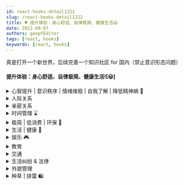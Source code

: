 ```yaml
---
id: react-hooks-detail1222
slug: /react-hooks-detail1222
title: ♥ 提升体验：身心舒适、自律极简、健康生活😃
date: 2022-09-07
authors: gaopfEditer
tags: [react, hooks]
keywords: [react, hooks]
---
```


真是打开一个新世界，后续完善一个知识社区 for 国内（禁止意识形态问题）


#### 提升体验：身心舒适、自律极简、健康生活![😃]


<details>
  <summary>心智提升 | 意识秩序 | 情绪维稳 | 自我了解 | 降低精神熵 💓</summary>
  <div>
    <aside >💡 心理学对个人的意义：<br/>1. 是更了解自己当下痛苦/烦恼/压抑的根源。<br/>2. 是如何在现有的条件和状态下，规划更好的未来。</aside>
    <aside >💡 当你有能力改变自己处境的时候，就不要再去扮演受害者的角色了。</aside>
    <ul>
      <li><strong>心态成长</strong>：<a href="https://www.xiaohongshu.com/discovery/item/61ea6c64000000002103eda4?share_from_user_hidden=true&xhsshare=WeixinSession&appuid=591f1e7e50c4b4587b9dd97d&apptime=1653392884">李健：三十难立</a>：成功晚来一些更好，任何时候都不要卑微、也不要自大</li>
      <li><strong>持续动力</strong>：<a href="http://wufazhuce.com/question/3427">如何让自己一直保持前进的动力？</a> - 「ONE · 一个」问答</li>
      <li><strong>处理失误</strong>：<a href="https://www.xiaohongshu.com/discovery/item/626794f700000000010241a9?share_from_user_hidden=true&xhsshare=WeixinSession&appuid=591f1e7e50c4b4587b9dd97d&apptime=1651425498">大大方方地处理自己的失误和错误</a></li>
      <li><strong>情绪管理</strong>：<a href="https://www.xiaohongshu.com/discovery/item/626d0456000000002103520d?share_from_user_hidden=true&xhsshare=WeixinSession&appuid=591f1e7e50c4b4587b9dd97d&apptime=1651422814">不要在公开场合自我批评</a></li>
      <li><strong>表达方式</strong>：<a href="https://www.xiaohongshu.com/discovery/item/626f0f3a000000000102f3d8?share_from_user_hidden=true&xhsshare=WeixinSession&appuid=591f1e7e50c4b4587b9dd97d&apptime=1652082677">学会低声慢速说话</a></li>
      <li><strong>嘴笨反应慢推荐书单</strong>：<ol>
          <li><strong>《学会提问》</strong>：批判性思维入门经典。新版新增写作与演讲应用、图表辅助理解。</li>
          <li><strong>《沟通的艺术》</strong>：心理学教授力荐，图文并茂，幽默风趣。</li>
          <li><strong>《人性的弱点全集》</strong>：借助弱点找到闪光点，提升人际平和度。</li>
          <li><strong>《掌控谈话》</strong>：职场沟通、家庭关系都能用到的实用技巧。</li>
          <li><strong>《高效演讲》</strong>：不只是演讲，更是建立联系的艺术。</li></ol></li>
      <li><strong>软弱印象成因</strong>：<p>你是怎样给人留下软弱可欺的印象的？</p><ol>
          <li>别人拒绝你轻描淡写，而你拒绝别人时却觉得自己犯了错。</li>
          <li>帮别人比做自己的事还小心谨慎，甚至视为本分。</li>
          <li>害怕冷场，总是主动找话题，微信聊天没秒回也会愧疚。</li>
          <li>不敢表露坏情绪，怕负能量影响他人。</li>
          <li>借钱给别人不敢谈还钱的事。</li>
          <li>网购不满意也不敢退货。</li>
          <li>极度敏感，害怕得罪人，评论前反复斟酌措辞。</li>
          <li>朋友圈发多了怕打扰别人，经常撤回或秒删。</li></ol></li>
      <li><strong>如何改变</strong>：<a href="https://www.xiaohongshu.com/discovery/item/625823f2000000000102483a?share_from_user_hidden=true&xhsshare=WeixinSession&appuid=591f1e7e50c4b4587b9dd97d&apptime=1652633334">性格软的人如何变强</a><ul>
          <li>没事不要傻笑，底气不足的笑会暴露脆弱</li>
          <li>说话语气自然，抬头挺胸走路，展现气场</li>
          <li>拒绝要坚定，理由简短有力，不解释过多</li>
          <li>有主见，别轻易征求意见</li>
          <li>不随便夸奖不了解的人，避免被误认为谄媚</li>
          <li>讲话语速不要太快，贵人语迟</li>
          <li>姿态放高，不讨好，不谦卑</li>
          <li>说话声音洪亮，展示自信</li></ul></li>
      <li><strong>性格软建议</strong>：<a href="https://www.xiaohongshu.com/discovery/item/62768ce8000000002103c88a?share_from_user_hidden=true&xhsshare=WeixinSession&appuid=591f1e7e50c4b4587b9dd97d&apptime=1652637074">给性格软的人的小建议</a></li>
      <li><strong>情绪劳动</strong>：<a href="https://www.xiaohongshu.com/discovery/item/628055c50000000021036064?share_from_user_hidden=true&xhsshare=WeixinSession&appuid=591f1e7e50c4b4587b9dd97d&apptime=1652633554">为什么一天什么事都没做却觉得很累？</a>——因为你在进行大量情绪劳动</li>
      <li><strong>心态稳秘诀</strong>：<a href="https://www.xiaohongshu.com/discovery/item/62749943000000000102e668?share_from_user_hidden=true&xhsshare=WeixinSession&appuid=591f1e7e50c4b4587b9dd97d&apptime=1652634144">永远不要自证</a></li>
      <li><strong>强大三要素</strong>：<a href="https://www.xiaohongshu.com/discovery/item/62738a32000000000102b446?share_from_user_hidden=true&xhsshare=WeixinSession&appuid=591f1e7e50c4b4587b9dd97d&apptime=1652634231">脸皮厚 + 钝感力 + 强心脏</a></li>
      <li><strong>最有魅力的人</strong>：<a href="https://www.xiaohongshu.com/discovery/item/62883cdd0000000001029522?share_from_user_hidden=true&xhsshare=WeixinSession&appuid=591f1e7e50c4b4587b9dd97d&apptime=1653393494">盲目自信的人最有魅力</a></li>
      <li><strong>心安之法</strong>：<a href="https://www.xiaohongshu.com/discovery/item/622c6789000000000102dc17?share_from_user_hidden=true&xhsshare=WeixinSession&appuid=591f1e7e50c4b4587b9dd97d&apptime=1655056141">慎独、真诚、少解释、因果观</a></li>
      <li><strong>知行合一</strong>：<a href="https://www.xiaohongshu.com/discovery/item/62500540000000002103b10e?share_from_user_hidden=true&xhsshare=WeixinSession&appuid=591f1e7e50c4b4587b9dd97d&apptime=1655056407">人在事上磨，才能定得住</a></li>
      <li><strong>罗翔金句</strong>：<a href="https://www.xiaohongshu.com/discovery/item/629e2b2a000000001b0396fd?share_from_user_hidden=true&xhsshare=WeixinSession&appuid=591f1e7e50c4b4587b9dd97d&apptime=1655057498">今天是天赐的礼物，像珍惜礼物那样珍惜今天</a></li>
      <li><strong>罗翔哲学</strong>：<a href="https://www.xiaohongshu.com/discovery/item/625a96a1000000000102da42?share_from_user_hidden=true&xhsshare=WeixinSession&appuid=591f1e7e50c4b4587b9dd97d&apptime=1655181636">我们登上并不是我们所选择的舞台，去演出不是我们选择的剧本</a></li>
      <li><strong>内心力量</strong>：<a href="https://www.xiaohongshu.com/discovery/item/62a0536d0000000021034955?share_from_user_hidden=true&xhsshare=WeixinSession&appuid=591f1e7e50c4b4587b9dd97d&apptime=1655096406">他人的话没有力量，是你给了它权力</a></li>
      <li><strong>评价体系</strong>：<a href="https://www.xiaohongshu.com/discovery/item/62b876680000000021036c00?share_from_user_hidden=true&xhsshare=WeixinSession&appuid=591f1e7e50c4b4587b9dd97d&apptime=1656383209">外部评价多服务于他人的利益，而非你的幸福</a></li>
      <li><strong>成为狠人</strong>：<a href="https://www.xiaohongshu.com/discovery/item/625965c4000000002103c3a9?share_from_user_hidden=true&xhsshare=WeixinSession&appuid=591f1e7e50c4b4587b9dd97d&apptime=1655054589">只需这6招，就能让你成为狠人</a><br/>沉默 → 孤独 → 克制 → 冷血 → 接受 → 断舍离</li>
      <li><strong>自卑缓解</strong>：<a href="http://wufazhuce.com/question/3423">贫穷导致的自卑可以缓解吗？</a></li>
      <li><strong>庄子新解</strong>：<a href="https://www.xiaohongshu.com/discovery/item/629dab03000000002103d0c7?share_from_user_hidden=true&xhsshare=WeixinSession&appuid=591f1e7e50c4b4587b9dd97d&apptime=1654750833">用志向转移当下的情绪干扰</a></li>
      <li><strong>无聊的本质</strong>：<a href="https://36kr.com/p/1732495785344002">是什么让人们看上去很无聊？</a> - 36氪文章</li>
      <li><strong>自卑本质</strong>：<a href="http://wufazhuce.com/question/3362">接受自己的不好，承认问题难度，想办法解决</a></li>
      <li><strong>情绪阈值</strong>：<a href="http://wufazhuce.com/question/3367">如何提高情绪阈值？</a>：避免悲观、放大心胸、持续学习、保持健康</li>
      <li><strong>生活可视化</strong>：<a href="https://sspai.com/post/71268">个人生活的数字化与可视化表达</a> - 少数派</li>
      <li><strong>内心充实</strong>：<a href="http://wufazhuce.com/question/3318">如何提升内心的充实感？</a></li>
      <li><strong>心流体验</strong>：<a href="https://book.douban.com/subject/27186106/">《心流》| 最优体验心理学</a>：改变意识也能提升生活体验</li>
      <li><strong>视频推荐</strong>：<a href="https://www.bilibili.com/video/BV1av4y1f714/?spm_id_from=trigger_reload">不要活在别人的评价体系中</a> - 小唯UP</li>
      <li><strong>社恐自救</strong>：<a href="https://www.bilibili.com/video/BV1J44y147Mg">社恐自救指南</a>：Be yourself is cool enough</li>
      <li><strong>HSP自救</strong>：<a href="https://www.bilibili.com/video/BV1yA411H79G">HSP自救指南</a>：接纳自己、停止共情泛滥、精简社交</li>
      <li><strong>精力充沛</strong>：<a href="https://sspai.com/post/61722">如何追求精力充沛的生活？</a> - 少数派</li>
      <li><strong>写日记意义</strong>：<a href="https://www.douban.com/gallery/topic/296222/">写日记的意义</a>：与自己对话、梳理思绪</li>
      <li><strong>应对压力</strong>：<a href="http://wufazhuce.com/question/3148">成年人如何科学应对压力？</a></li>
      <li><strong>幸福感练习</strong>：<a href="https://www.douban.com/gallery/topic/284123/">每天写下当天发生的3件好事</a>：低成本提升幸福感</li>
    </ul>
  </div>
</details>


<details>
  <summary>人际关系</summary>
  <div>
    <ul>
      <li><strong>沟通方式：学会给别人画饼</strong><br/>在所有"你需要别人跟随你、信任你、帮助你的场景"，请学会给别人画饼：<br/>因为"我拥有某些优质资源"，所以咱们一起努力，就一定能实现某个愿景。<br/>当然，在团队中你也需要承担相应的责任。</li>
      <li><p><strong>沟通画饼参考图集：</strong></p><div><img src="https://s3-us-west-2.amazonaws.com/secure.notion-static.com/fa098107-c885-45ff-a808-a0af087dcb6a/XHS_1659435285351010271016kbfnxkktki0100d1rl0til864.jpg" alt="XHS_1659435285351..." width="200"/><img src="https://s3-us-west-2.amazonaws.com/secure.notion-static.com/fe959acd-0a09-4fac-af4a-18441554f05d/XHS_1659435287472010271016kbfnxkktki0100d1rl1my8n9l.jpg" alt="XHS_1659435287472..." width="200"/><img src="https://s3-us-west-2.amazonaws.com/secure.notion-static.com/213ff083-3e1b-4cb5-965d-d32a4fdc0141/XHS_1659435290210010271016kbfnxkktki0100d1rl2o13w48.jpg" alt="XHS_1659435290210..." width="200"/><img src="https://s3-us-west-2.amazonaws.com/secure.notion-static.com/023f4579-567f-4214-a6d1-8cb8093b481d/XHS_1659435292781010271016kbfnxkktki0100d1rl316rg4e.jpg" alt="XHS_1659435292781..." width="200"/><img src="https://s3-us-west-2.amazonaws.com/secure.notion-static.com/420d7e0d-6a1a-404f-b948-14e54802535c/XHS_1659435295152010271016kbfnxkktki0100d1rl41jmg5y.jpg" alt="XHS_1659435295152..." width="200"/></div></li>
      <li><strong>扩展人脉指南</strong>：<a href="https://www.xiaohongshu.com/discovery/item/616d6b230000000001029179?share_from_user_hidden=true&xhsshare=WeixinSession&appuid=591f1e7e50c4b4587b9dd97d&apptime=1656423722">如何向上社交？</a><br/>1. 克服恐惧，主动出击，放下自尊；<br/>2. 提升自身价值，成为别人愿意接近的人；<br/>3. 拓展圈子：参与职场活动、线下讲座等；<br/>4. 长期维护关系，建立信任与互惠。</li>
      <li><strong>沟通技巧合集</strong>：<a href="https://www.xiaohongshu.com/discovery/item/62c27aac000000000a00022f?share_from_user_hidden=true&xhsshare=CopyLink&appuid=591f1e7e50c4b4587b9dd97d&apptime=1656920855">9种实用沟通公式</a></li>
      <li><strong>冲突应对策略</strong>：<a href="https://www.xiaohongshu.com/discovery/item/6276515400000000210387ed?share_from_user_hidden=true&xhsshare=WeixinSession&appuid=591f1e7e50c4b4587b9dd97d&apptime=1651935340">面临不友好的拉扯和争执时，如何应对？</a><br/>学会"抛回问题"：引导对方思考，避免陷入情绪对抗。</li>
      <li><strong>亲子关系</strong>：<a href="http://wufazhuce.com/question/3401">和父母最好的相处模式是什么样的？</a> - 「ONE·一个」问答专题</li>
    </ul>
  </div>
</details>

<details>
  <summary>亲密关系</summary>
  <div>
    <ul>
      <li><strong>积极沟通技巧</strong>：<a href="https://www.xiaohongshu.com/discovery/item/62751a8f000000002103a9c2?share_from_user_hidden=true&xhsshare=WeixinSession&appuid=591f1e7e50c4b4587b9dd97d&apptime=1652194624">亲密关系中如何积极沟通</a><p>视频重点摘录：</p><ul>
          <li><strong>#00:45</strong>：把"嗯嗯啊啊"从字典里删掉</li>
          <li><strong>#01:22</strong>：不要偷走另一半的分享欲</li>
          <li><strong>#01:47</strong>：一脚踹开泼冷水的另一半</li>
          <li><strong>#03:02</strong>：积极沟通方式1 —— 摘樱桃法</li>
          <li><strong>#03:35</strong>：积极沟通方式2 —— 5W1H法</li>
          <li><strong>#04:36</strong>：积极沟通方式3 —— 三明治沟通法</li></ul></li>
      <li><strong>婚姻观念图解</strong>：<p>关于婚姻中的财产与观念差异参考图：</p><div ><img src="https://s3-us-west-2.amazonaws.com/secure.notion-static.com/dd69cd66-b277-4ec0-bc41-2c85c49c545d/Untitled.jpeg" alt="Untitled.jpeg" width="200"/><img src="https://s3-us-west-2.amazonaws.com/secure.notion-static.com/e22cfc5a-c123-4787-89d3-f57fc916437f/Untitled.jpeg" alt="Untitled.jpeg" width="200"/></div></li>
      <li><strong>婚姻真实面貌</strong>：<a href="https://www.bilibili.com/video/BV1734y1E7QS?p=1&share_medium=android&share_plat=android&share_session_id=28664de8-03ff-40fe-8cc3-1cb2f27debe0&share_source=WEIXIN&share_tag=s_i&timestamp=1653627482&unique_k=8IBJ6k6&vd_source=0a48ad1de05efa1e6833281b8f062951">钱？家务？性生活？结婚三年我们对婚姻有了新的理解</a></li>
      <li><strong>恋爱两周年回顾</strong>：<a href="https://www.bilibili.com/video/BV12S4y1B7qk?p=1&share_medium=android&share_plat=android&share_session_id=d48c850f-7b96-4902-a039-ed430903a6ec&share_source=WEIXIN&share_tag=s_i&timestamp=1653453593&unique_k=iRcW0G3&vd_source=0a48ad1de05efa1e6833281b8f062951">我们为什么更爱对方了？</a></li>
      <li><strong>婚前准备文档</strong>：<br/><a href="https://s3-us-west-2.amazonaws.com/secure.notion-static.com/78e6681a-c893-4f40-946f-f5f1601930e5/婚前君子协议(1).docx">下载《婚前君子协议》</a> - 明确责任、界限与共识</li>
      <li><strong>谈心小工具</strong>：<a href="https://www.xiaohongshu.com/discovery/item/62a1afd4000000002103dbda?share_from_user_hidden=true&xhsshare=WeixinSession&appuid=591f1e7e50c4b4587b9dd97d&apptime=1655096457">男朋友要跟我谈心，我做了个思维导图</a></li>
    </ul>
  </div>
</details>

<details>
  <summary>时间管理 ⌛</summary>
  <div>
    <ul>
      <li><strong>制定行动计划与结果清单</strong>：<a href="https://b23.tv/c8FE75D">做  Todo List 的同时也要做 Result List</a>：明确具体行动和目标结果，避免迷失在琐碎细节中。</li>
      <li><strong>制定有价值的目标</strong>：<a href="https://www.lxchuan12.cn/goal">SMART原则  & PDCA戴明环</a></li>
      <li><strong>高效利用下班后时间</strong>：<a href="https://sspai.com/post/72494">少数派推荐文章</a><br/><strong>可用时间  = 24小时 - 工作时间 - 通勤时间 - 休息时间 - 必要事项时间</strong><br/>建议：换到更合理的工作时长（如965）；搬得离公司更近；减少社交网络干扰；提升睡眠效率以压缩时间。</li>
      <li><strong>差距由第3个8小时创造</strong>：<a href="https://www.notion.so/a6c9b930750a42cd83cca6244675b21c?pvs=21">Notion 链接查看详细分析</a></li>
      <li><strong>2022年Flag大赏</strong>：<a href="https://www.v2ex.com/t/825614">大家2022年的第一个挑战是什么？- V2EX讨论帖</a></li>
    </ul>
  </div>
</details>

<details>
  <summary>极简 | 低消费 | 环保 🛒</summary>
  <div>
    <ul>
      <li><strong>环保新发现</strong>：<a href="https://www.solidot.org/story?sid=71795">科学家发现超级蠕虫能消化泡沫塑料</a></li>
      <li><strong>消费降级实践</strong>：<a href="https://www.xiaohongshu.com/discovery/item/626a704600000000010283e3?share_from_user_hidden=true&xhsshare=WeixinSession&appuid=591f1e7e50c4b4587b9dd97d&apptime=1651210772">消费降级的具体做法</a></li>
      <li><strong>不花钱娱乐方式</strong>：<a href="https://www.xiaohongshu.com/discovery/item/6284d431000000000102a0b1?share_from_user_hidden=true&xhsshare=WeixinSession&appuid=591f1e7e50c4b4587b9dd97d&apptime=1652948621">不怎么花钱的15个娱乐方式</a><br/><img src="https://s3-us-west-2.amazonaws.com/secure.notion-static.com/52da8326-ced1-4f62-b219-f726ae8ff77f/Untitled.png" alt="极简生活示意图" width="200"/></li>
      <li><strong>警惕放纵式消费</strong>：<a href="https://www.xiaohongshu.com/discovery/item/6279c007000000000102e611?share_from_user_hidden=true&xhsshare=WeixinSession&appuid=591f1e7e50c4b4587b9dd97d&apptime=1653554158">我们支付的不是金钱，而是挣这份钱所花费的时间</a></li>
      <li><strong>远离消费主义陷阱</strong>：<a href="https://project-gutenberg.github.io/Pincong/post/34d048b5afcb7d1933c046cae9e282d2/">年轻人如何做到？</a><br/>资本最擅长三件事：凭空制造需求、用消费品划分社会层级、设法加快你的消耗速度。</li>
      <li><strong>理性消费提醒</strong>：自问一句——"这种东西你买了你不觉得亏吗？"</li>
      <li><strong>极简主义实践</strong>：<a href="https://www.xiaohongshu.com/discovery/item/61a63e550000000021037424">在极简中寻找平衡</a></li>
      <li><strong>生活方式膨胀</strong>：<a href="https://36kr.com/p/1274635788797701">低消费主义的核心是承认并管理自己的生活方式膨胀</a></li>
      <li><strong>豆瓣低消费研究所</strong>：<a href="https://www.douban.com/group/653358/">小组链接</a>｜创建人小松悠说："买东西不是为了快乐，我所认为的消费就是正常的因需购买。"</li>
    </ul>
  </div>
</details>

<details>
  <summary>生活 | 健康 🏃</summary>
  <div>
    <ul>
      <li><strong>买房话术参考</strong>：<a href="https://www.xiaohongshu.com/discovery/item/6268e2fa0000000001029594?share_from_user_hidden=true&xhsshare=WeixinSession&appuid=591f1e7e50c4b4587b9dd97d&apptime=1651686688">买房话术分享</a></li>
      <li><strong>提前还贷技巧</strong>：<a href="https://www.kjson.com/money/tqloans/">提前还贷计算器</a>：输入金额查看节省利息，用节省金额除以还款金额，得数越大越划算。</li>
      <li><strong>租房 App 鄙视链</strong>：<a href="https://www.xiaohongshu.com/discovery/item/627791e80000000021038ca2?share_from_user_hidden=true&xhsshare=WeixinSession&appuid=591f1e7e50c4b4587b9dd97d&apptime=1652718681">个人租房 App 使用体验对比</a></li>
      <li><strong>父母体检建议</strong>：<a href="https://www.xiaohongshu.com/discovery/item/62cd5418000000000b029f99?share_from_user_hidden=true&type=normal&xhsshare=CopyLink&appuid=591f1e7e50c4b4587b9dd97d&apptime=1659458585">50+以上父母体检清单</a></li>
      <li><strong>环保新闻</strong>：<a href="https://www.solidot.org/story?sid=71785">南极降雪中发现塑料微粒</a></li>
      <li><strong>冷水澡实验</strong>：<a href="https://share.api.weibo.cn/share/306272705.html?weibo_id=4769437012725960&source=weibolite&wx=1">连续洗30天冷水澡，身体变化记录</a></li>
      <li><strong>学游泳指南</strong>：<a href="https://www.xiaohongshu.com/discovery/item/6276538e000000000102f53c?share_from_user_hidden=true&xhsshare=WeixinSession&appuid=591f1e7e50c4b4587b9dd97d&apptime=1652860893">在小红书学游泳</a></li>
      <li><strong>抗衰老指南</strong>：<a href="https://www.xiaohongshu.com/discovery/item/62a94edd0000000001027c07?share_from_user_hidden=true&xhsshare=WeixinSession&appuid=591f1e7e50c4b4587b9dd97d&apptime=1655268970">抗衰老生活指南</a></li>
      <li><strong>近视高发原因</strong>：<a href="https://www.solidot.org/story?sid=71798">为何亚洲地区近视率如此之高？</a></li>
      <li><strong>乳腺癌诊断工具</strong>：<a href="http://mammo.neuralrad.com:5300/">免费在线乳腺癌诊断网站</a> - coolwulf 提供</li>
      <li><strong>营养下降警告</strong>：<a href="https://www.solidot.org/story?sid=71416">蔬菜水果的营养量正在下降</a></li>
      <li><strong>膳食健康指南</strong>：<a href="https://sspai.com/post/72984">ICU 医生推荐《中国居民膳食指南（2022）》解读</a> - 少数派专栏</li>
      <li><strong>炸物原理</strong>：为什么炸食物要炸两遍？第一遍低温炸熟炸透，第二遍高温脱水变酥脆</li>
      <li><strong>家务分工模式</strong>：<a href="https://sspai.com/post/73229">量化家务分工的方法与实践</a></li>
      <li><strong>人体中的微塑料</strong>：<a href="https://www.theguardian.com/environment/2022/apr/06/microplastics-found-deep-in-lungs-of-living-people-for-first-time">科学家首次在活人肺部血液中发现塑料微粒</a>。常见类型包括聚丙烯和 PET，可能滞留体内。</li>
      <li><strong>食谱推荐工具</strong>：<a href="https://cook.yunyoujun.cn/">选择食材 ⇒ 推荐食谱的小工具</a></li>
      <li><strong>抗疫反思</strong>：<a href="https://www.thepaper.cn/newsDetail_forward_17554262">"躺平"抗疫维护的是既得利益者财产，牺牲的是大众健康</a></li>
      <li><strong>新冠幸存者纪录片</strong>：<a href="https://www.bilibili.com/video/BV1AF411t7yj?p=1&share_medium=android&share_plat=android&share_session_id=5cc00f31-2c85-4100-aab3-8bdd96911ee9&share_source=WEIXIN&share_tag=s_i&timestamp=1649611453&unique_k=L7AoEO3">首批新冠感染幸存者讲述</a>：每一天看似平淡的生活，其实都是最大的幸福。</li>
      <li><strong>步行延寿研究</strong>：<a href="https://www.thelancet.com/journals/lanpub/article/PIIS2468-2667(21)00302-9/fulltext#seccestitle140">据《柳叶刀》称，步行对几乎所有细胞都有好处</a>。最佳步数：7000步（老人）~9000步（年轻人）。</li>
      <li><strong>在线问诊分析</strong>：<a href="https://sspai.com/prime/story/vol016-online-consultation-01">当下的在线问诊平台是资本的大饼</a></li>
      <li><strong>程序员延寿指南</strong>：<a href="https://github.com/geekan/HowToLiveLonger">GitHub  开源项目：降低全因死亡率约 66.67%</a></li>
      <li><strong>程序员做饭指南</strong>：<a href="https://cook.aiurs.co/">程序员在家做饭指南</a></li>
      <li><strong>咖啡因与胆固醇</strong>：<a href="https://www.solidot.org/story?sid=70734">适当摄入咖啡因可降低"坏"胆固醇</a></li>
      <li><strong>家庭常备药箱</strong>：<a href="https://sspai.com/post/66590">少数派推荐：从这 8 种非处方药开始构建</a></li>
      <li><strong>自查手段汇总</strong>：<a href="https://sspai.com/post/67800">你该掌握的自查手段</a></li>
      <li><strong>好胆固醇提升法</strong>：<a href="https://www.notion.so/ccbc06691c794cb9aa9e6e65efa1f06f?pvs=21">提升 HDL，降低 LDL</a></li>
      <li><strong>选房入门知识</strong>：<a href="https://sspai.com/post/67379">筛选房源的第一步，读懂户型图</a></li>
      <li><strong>装修验收经验</strong>：<a href="https://sspai.com/post/64420">三万字装修经验「验收篇」</a></li>
      <li><strong>服装选购指南</strong>：<a href="https://sspai.com/post/63925">我们需要学习的挑选与购买策略</a></li>
      <li><strong>闲鱼购物攻略</strong>：<a href="https://www.notion.so/b0da52ba0afe4946907efd7dbcd91ed6?pvs=21">闲鱼交易避坑指南</a></li>
      <li><strong>网购维权案例</strong>：<a href="https://sspai.com/post/67209">一次网购维权经历：如何成功追回损失</a></li>
      <li><strong>跑步年度总结</strong>：<a href="https://conge.github.io/2021/12/31/review-2021-running-review/">2021跑步总结｜一位365天全勤跑者的经验分享</a></li>
      <li><strong>12315维权实战</strong>：<a href="https://www.xiaohongshu.com/discovery/item/61ea4bea0000000001024ca4?share_from_user_hidden=true&xhsshare=WeixinSession&appuid=591f1e7e50c4b4587b9dd97d&apptime=1644049109">一次12315维权经历</a></li>
      <li><strong>家居细节优化</strong>：<a href="https://www.xiaohongshu.com/discovery/item/61d668bc000000000102aefb?share_from_user_hidden=true&xhsshare=WeixinSession&appuid=591f1e7e50c4b4587b9dd97d&apptime=1643895101">强弱电箱遮丑案例</a></li>
    </ul>
  </div>
</details>

<details>
  <summary>娱乐 🎮</summary>
  <div>
    <ul>
      <li><strong>户外新宠</strong>：<a href="https://36kr.com/p/1774788141299968">憋疯的年轻人，都去河里玩桨板了</a></li>
      <li><strong>韩剧推荐</strong>：<a href="https://www.xiaohongshu.com/discovery/item/628269470000000001026403?share_from_user_hidden=true&xhsshare=WeixinSession&appuid=591f1e7e50c4b4587b9dd97d&apptime=1652845748">《我的解放日志》</a>：细腻、真实、生活化</li>
      <li><strong>搞笑纪录片推荐</strong>：<a href="https://www.xiaohongshu.com/discovery/item/62805b0800000000010276cd?share_from_user_hidden=true&xhsshare=WeixinSession&appuid=591f1e7e50c4b4587b9dd97d&apptime=1652847004">《克拉克森的农场》</a>：冤种富翁回乡种田的二三事，没人向往的生活</li>
      <li><strong>飞盘游戏指南</strong>：<a href="https://sspai.com/post/73505">城市青年的新宠运动</a></li>
      <li><strong>中文版 Wordle 游戏</strong>：<ul>
          <li><a href="https://handle.antfu.me/">汉兜</a>：猜四字词语，类似成语接龙</li>
          <li><a href="https://cy.surprising.studio/">词影</a>：结合拼音与音调判断，更直观</li></ul></li>
      <li><strong>解压网站推荐</strong>：<ul>
          <li><a href="https://patatap.com/">Patatap</a>：敲击键盘触发声音和视觉动效</li>
          <li><a href="https://aidn.jp/mikutap/">MikuTAP</a>：初音未来版本 Patatap</li></ul></li>
      <li><strong>炫光生成器</strong>：<a href="http://weavesilk.com/">镜像式炫光绘画工具</a></li>
      <li><strong>在线乐器模拟器</strong>：<a href="https://learningmusic.ableton.com/">Ableton 推出的音乐学习小工具</a></li>
      <li><strong>多人在线 io 游戏站</strong>：<a href="https://iogames.space/">io games 精选集合</a></li>
      <li><strong>电影资源站</strong>：<a href="http://www.cupfox.com/">茶杯狐 Cupfox</a> - 资源丰富、界面清爽</li>
      <li><strong>复古游戏回忆杀</strong>：<a href="http://www.yikm.net">小霸王其乐无穷</a> - 街机、红白机经典游戏在线玩</li>
      <li><strong>无厘头消遣</strong>：<a href="https://theuselessweb.com/">随机带你去一个没用的网站</a> - 每次都有惊喜</li>
      <li><strong>奇趣收藏夹</strong>：<a href="https://fuun.fun/">FUNN.FUN</a> - 各类有趣网页合集</li>
      <li><strong>全球电台地图</strong>：<a href="http://radio.garden/">世界电台 Radio Garden</a> - 在地图上探索世界各地广播</li>
      <li><strong>从零造电脑的游戏</strong>：<a href="https://nandgame.com/#">NandGame</a> - 一步步从逻辑门电路制造出一台电脑</li>
    </ul>
    <p><strong>NandGame 游戏示意图：</strong></p><img src="https://s3-us-west-2.amazonaws.com/secure.notion-static.com/1fdf2374-5512-4d10-bda2-3a50c711d66d/Untitled.png" alt="NandGame 示例图" width="300"/>
  </div>
</details>

<details>
  <summary>教育</summary>
  <div>
    <ul>
      <li><strong>高校国际排名</strong>：<a href="https://www.thepaper.cn/newsDetail_forward_18494946">最新QS世界大学排名：北大第12、清华第14，均创历史新高</a>  - 澎湃新闻</li>
      <li><strong>新课标实践</strong>：<a href="https://www.sohu.com/a/544164865_162758">教育部要求9月起中小学生要学煮饭</a></li>
      <li><strong>教育内卷现状</strong>：<a href="https://mp.weixin.qq.com/s/kBWQ9DU_R2fvawzgkAXQug">为了鸡娃，上海的家长到底有多拼</a></li>
    </ul>
  </div>
</details>

<details>
  <summary>交通</summary>
  <div>
    <ul>
      <li><strong>油价与出行选择</strong>：油价上涨是否意味着该换新能源车？<br/>需注意：新能源车电池原材料也在上涨，且电池耐用度仍存在一定瓶颈。</li>
      <li><strong>小米车辆控制新专利</strong>：<a href="https://36kr.com/newsflashes/1784610767752579">可准确识别路口的车辆控制技术</a>  - 36氪报道</li>
    </ul>
  </div>
</details>

<details>
  <summary>生活纠纷 & 法律</summary>
  <div>
    <ul>
      <li><strong>腾讯云误封事件</strong>：<a href="https://www.v2ex.com/t/859088">腾讯云误封挖矿称监管部门通报，无任何证据，求  V 友支招</a></li>
      <li><strong>法律提醒</strong>：<a href="https://www.xiaohongshu.com/discovery/item/623d1ff3000000000102a2c8?share_from_user_hidden=true&xhsshare=WeixinSession&appuid=591f1e7e50c4b4587b9dd97d&apptime=1655053002">成年人不要轻易签字！！！</a> 签字前务必看清内容与后果</li>
      <li><strong>小额维权指南</strong>：<a href="https://www.xiaohongshu.com/discovery/item/62a3ef18000000001d01a1bf?share_from_user_hidden=true&xhsshare=WeixinSession&appuid=591f1e7e50c4b4587b9dd97d&apptime=1655088961">数额较小立案不必花钱请律师</a>：可自行准备材料走法律流程</li>
      <li><strong>拒绝刷脸进小区</strong>：<a href="https://project-gutenberg.github.io/Pincong/post/202b8f14ccc22b592c91a23f8f9b23a9/">我为什么一定要磕赢这场官司？</a>｜一位居民对人脸识别进小区的抗争实录</li>
      <li><strong>被打后正确就医流程</strong>：<a href="https://www.xiaohongshu.com/discovery/item/62a6d01a000000001d01161d?share_from_user_hidden=true&xhsshare=WeixinSession&appuid=591f1e7e50c4b4587b9dd97d&apptime=1655175620">被打了如何正确就医</a>：包括伤情记录、报警与医疗证据留存</li>
    </ul>
  </div>
</details>

<details>
  <summary>外貌管理</summary>
  <div>
    <ul>
      <li><strong>与生俱来的配饰</strong>：<a href="https://www.xiaohongshu.com/discovery/item/62824d6c0000000001025a48?share_from_user_hidden=true&xhsshare=WeixinSession&appuid=591f1e7e50c4b4587b9dd97d&apptime=1653400240">打造精致感的5个重点</a><br/>1. 皮肤：适度露肤（脖子、手腕、脚腕）展现健康美<br/>2. 口红：提升气色与自信的关键<br/>3. 头发：整洁有型是基础，也是气质加分项<br/>4. 指甲：干净修剪或简单美甲，细节决定印象<br/>5. 微笑：最具吸引力的"无形配饰"</li>
      <li><strong>接纳自己的状态</strong>：<a href="https://www.xiaohongshu.com/discovery/item/6272939f000000000102c293?share_from_user_hidden=true&xhsshare=WeixinSession&appuid=591f1e7e50c4b4587b9dd97d&apptime=1653392909">在当下的位置上踏踏实实地向下扎根</a><br/>年龄不是敌人，故事写在脸上，学会与皱纹和解，找到属于自己的从容美感。</li>
    </ul>
  </div>
</details>

<details>
  <summary>种草 | 排雷 🛍️</summary>
  <div>
    <ul>
      <li><strong>编程鼠标推荐</strong>：<a href="https://www.v2ex.com/t/790806">编程工作适合用什么鼠标？-  V2EX 讨论帖</a></li>
      <li><strong>腾讯云链接失效提醒</strong>：您访问的网址 <code>https://mc.tencent.com/bwnTAoH2</code>  已过期或无效，请确认是否为最新链接。</li>
      <li><strong>Ipad图形创作APP</strong>：推荐搭配使用 <a href="https://apps.apple.com/app/id1454320973">Lazyshare</a>  与 <a href="https://procreate.art/">Procreate</a>，适合插画、设计等创意工作者。</li>
      <li><strong>宽带推荐 · 联通</strong>：500M 宽带包年约 700 元，来自咸鱼二手渠道，适合预算有限但对网速有要求的用户。</li>
      <li><strong>宽带推荐 · 移动</strong>：中国移动 300Mbps 家庭宽带套餐，首年资费 39 元 / 月，次年 30 元 / 月，含 5GB 4G 流量，两年合约期。</li>
      <li><strong>年度消费回顾</strong>：<a href="https://www.v2ex.com/t/825639">2021  年你买得最值和最不值的东西是？</a> - V2EX 用户分享讨论帖</li>
    </ul>
  </div>
</details>

